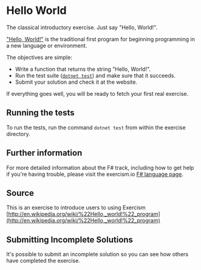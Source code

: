 # Hello World

The classical introductory exercise. Just say "Hello, World!".

["Hello, World!"](http://en.wikipedia.org/wiki/%22Hello,_world!%22_program) is
the traditional first program for beginning programming in a new language
or environment.

The objectives are simple:

- Write a function that returns the string "Hello, World!".
- Run the test suite ([`dotnet test`](http://exercism.io/languages/fsharp/tests)) and make sure that it succeeds.
- Submit your solution and check it at the website.

If everything goes well, you will be ready to fetch your first real exercise.

## Running the tests

To run the tests, run the command `dotnet test` from within the exercise directory.

## Further information

For more detailed information about the F# track, including how to get help if
you're having trouble, please visit the exercism.io [F# language page](http://exercism.io/languages/fsharp/resources).

## Source

This is an exercise to introduce users to using Exercism [http://en.wikipedia.org/wiki/%22Hello,_world!%22_program](http://en.wikipedia.org/wiki/%22Hello,_world!%22_program)

## Submitting Incomplete Solutions
It's possible to submit an incomplete solution so you can see how others have completed the exercise.
